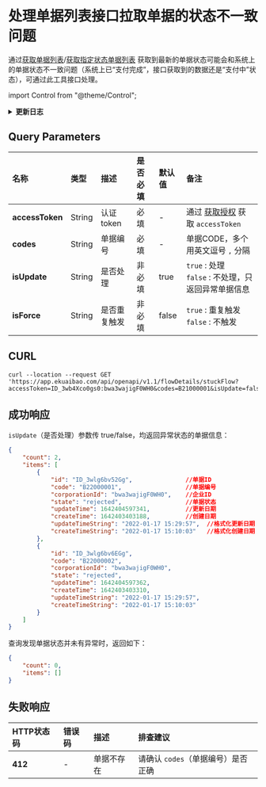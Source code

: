 # 处理单据列表接口拉取单据的状态不一致问题
通过[获取单据列表](/docs/open-api/history/flows/get-forms-sequences)/[获取指定状态单据列表](/docs/open-api/history/flows/get-forms-sequences-byState)
获取到最新的单据状态可能会和系统上的单据状态不一致问题（系统上已“支付完成”，接口获取到的数据还是“支付中”状态），可通过此工具接口处理。

import Control from "@theme/Control";

<Control
method="GET"
url="/api/openapi/v1.1/flowDetails/stuckFlow"
/>

<details>
  <summary><b>更新日志</b></summary>
  <div>

  [**1.1.0**](/docs/open-api/notice/update-log#110) -> 🆕 新增 `isForce` 字段，表示是否重复触发，默认为 `false`。当该值为 `true` 时，会将 `flow_flow` 表的 `version`（版本号）修改为 `1`，再修改为 `999`。<br/>

  </div>
</details>

## Query Parameters

| 名称 | 类型 | 描述 | 是否必填 | 默认值 | 备注 |
| :--- | :--- | :--- | :--- |:--- | :--- |
| **accessToken** | String | 认证token  | 必填  | - | 通过 [获取授权](/docs/open-api/getting-started/auth) 获取 `accessToken` |
| **codes**       | String | 单据编号    | 必填  | - | 单据CODE，多个用英文逗号 `,` 分隔 |
| **isUpdate**    | String | 是否处理    | 非必填 | true | `true` : 处理<br/>`false` : 不处理，只返回异常单据信息 |
| **isForce**     | String | 是否重复触发 | 非必填 | false | `true` : 重复触发<br/>`false` : 不触发 |

## CURL
```shell
curl --location --request GET 'https://app.ekuaibao.com/api/openapi/v1.1/flowDetails/stuckFlow?accessToken=ID_3wb4Xco0gs0:bwa3wajigF0WH0&codes=B21000001&isUpdate=false'
```

## 成功响应
`isUpdate`（是否处理）参数传 true/false，均返回异常状态的单据信息：
```json
{
    "count": 2,
    "items": [
        {
            "id": "ID_3wlg6bv52Gg",               //单据ID
            "code": "B22000001",                  //单据编号
            "corporationId": "bwa3wajigF0WH0",    //企业ID
            "state": "rejected",                  //单据状态
            "updateTime": 1642404597341,          //更新日期
            "createTime": 1642403403188,          //创建日期
            "updateTimeString": "2022-01-17 15:29:57",  //格式化更新日期
            "createTimeString": "2022-01-17 15:10:03"   //格式化创建日期
        },
        {
            "id": "ID_3wlg6bv6EGg",
            "code": "B22000002",
            "corporationId": "bwa3wajigF0WH0",
            "state": "rejected",
            "updateTime": 1642404597362,
            "createTime": 1642403403310,
            "updateTimeString": "2022-01-17 15:29:57",
            "createTimeString": "2022-01-17 15:10:03"
        }
    ]
}
```

查询发现单据状态并未有异常时，返回如下：
```json
{
    "count": 0,
    "items": []
}

```

## 失败响应

| HTTP状态码 | 错误码 | 描述 | 排查建议 |
| :--- | :--- | :--- | :--- |
| **412** | - | 单据不存在 | 请确认 `codes`（单据编号）是否正确 |
